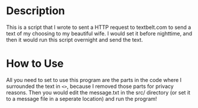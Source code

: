 # Description

This is a script that I wrote to sent a HTTP request to textbelt.com to send a text of my choosing to my beautiful wife. I would set it before nighttime, and then it would run this script overnight and send the text.

# How to Use

All you need to set to use this program are the parts in the code where I surrounded the text in `<>`, because I removed those parts for privacy reasons. Then you would edit the message.txt in the src/ directory (or set it to a message file in a seperate location) and run the program!
